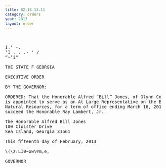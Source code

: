 ```yaml
---
title: 02.15.13.11
category: orders
year: 2013
layout: order
---
```


<pre>   

I.‘ -.
‘I . . .- ' /
“~‘i"

THE STATE F GEORGIA

EXECUTIVE ORDER

BY THE GOVERNOR:

ORDERED: That the Honorable Alfred “Bill” Jones, of Glynn County, Georgia,
is appointed to serve as an At Large Representative on the Board of
Natural Resources, for a term of office ending March 16, 2013, to
succeed the Honorable Ray Lambert, Jr.

The Honorable Alfred Bill Jones
100 Cloister Drive
Sea Island, Georgia 31561

This ﬁfteenth day of February, 2013

\(\z:LI0~ow\®m,e,

GOVERNOR

</pre>
